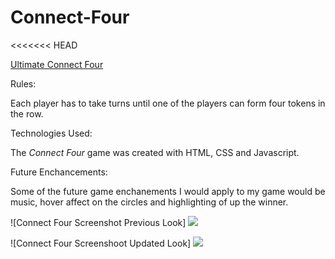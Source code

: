 # Connect-Four
<<<<<<< HEAD
<Connect Four>


[Ultimate Connect Four](https://reggiea2230.github.io/Connect-Four/)

Rules:

Each player has to take turns until one of the players can form four tokens in the row. 

Technologies Used:

The *Connect Four* game was created with HTML, CSS and Javascript. 

Future Enchancements:

Some of the future game enchanements I would apply to my game would be music, hover affect on the circles and highlighting of up the winner.


![Connect Four Screenshot Previous Look] 
<img src="https://i.imgur.com/W2xZ48A.png?1">



![Connect Four Screenshoot Updated Look]
<img src="https://i.imgur.com/60k82hp.png">


 